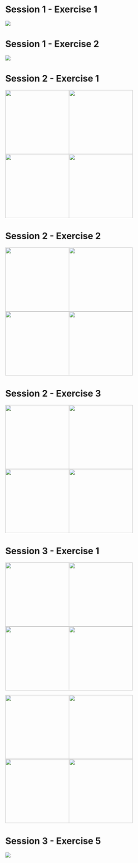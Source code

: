 # Session 1 - Exercise 1
![](https://github.com/00111000/Schulich-IgniteCS/blob/master/Session_1___Exercise_1/Sample.png)

# Session 1 - Exercise 2
![](https://github.com/00111000/Schulich-IgniteCS/blob/master/Session_1___Exercise_2/Sample.png)

# Session 2 - Exercise 1
<img src="https://github.com/00111000/Schulich-IgniteCS/blob/master/Session_2___Exercise_1/Sample-1.png" width="200"/><img src="https://github.com/00111000/Schulich-IgniteCS/blob/master/Session_2___Exercise_1/Sample-2.png" width="200"/><img src="https://github.com/00111000/Schulich-IgniteCS/blob/master/Session_2___Exercise_1/Sample-3.png" width="200"/><img src="https://github.com/00111000/Schulich-IgniteCS/blob/master/Session_2___Exercise_1/Sample-4.png" width="200"/>

# Session 2 - Exercise 2
<img src="https://github.com/00111000/Schulich-IgniteCS/blob/master/Session_2___Exercise_2/Sample-1.png" width="200"/><img src="https://github.com/00111000/Schulich-IgniteCS/blob/master/Session_2___Exercise_2/Sample-2.png" width="200"/><img src="https://github.com/00111000/Schulich-IgniteCS/blob/master/Session_2___Exercise_2/Sample-3.png" width="200"/><img src="https://github.com/00111000/Schulich-IgniteCS/blob/master/Session_2___Exercise_2/Sample-4.png" width="200"/>

# Session 2 - Exercise 3
<img src="https://github.com/00111000/Schulich-IgniteCS/blob/master/Session_2___Exercise_3/Sample-1.png" width="200"/><img src="https://github.com/00111000/Schulich-IgniteCS/blob/master/Session_2___Exercise_3/Sample-2.png" width="200"/><img src="https://github.com/00111000/Schulich-IgniteCS/blob/master/Session_2___Exercise_3/Sample-3.png" width="200"/><img src="https://github.com/00111000/Schulich-IgniteCS/blob/master/Session_2___Exercise_3/Sample-4.png" width="200"/>

# Session 3 - Exercise 1
<img src="https://github.com/00111000/Schulich-IgniteCS/blob/master/Session_3___Exercise_1/Sample-1.png" width="200"/><img src="https://github.com/00111000/Schulich-IgniteCS/blob/master/Session_3___Exercise_1/Sample-2.png" width="200"/><img src="https://github.com/00111000/Schulich-IgniteCS/blob/master/Session_3___Exercise_1/Sample-3.png" width="200"/><img src="https://github.com/00111000/Schulich-IgniteCS/blob/master/Session_3___Exercise_1/Sample-4.png" width="200"/>

<img src="https://github.com/00111000/Schulich-IgniteCS/blob/master/Session_3___Exercise_1/Sample-1.png" width="200"/><img src="https://github.com/00111000/Schulich-IgniteCS/blob/master/Session_3___Exercise_1/Sample-2.png" width="200"/><img src="https://github.com/00111000/Schulich-IgniteCS/blob/master/Session_3___Exercise_1/Sample-3.png" width="200"/><img src="https://github.com/00111000/Schulich-IgniteCS/blob/master/Session_3___Exercise_1/Sample-4.png" width="200"/>

# Session 3 - Exercise 5
![](https://github.com/00111000/Schulich-IgniteCS/blob/master/Session_3___Exercise_5/Sample.png)
